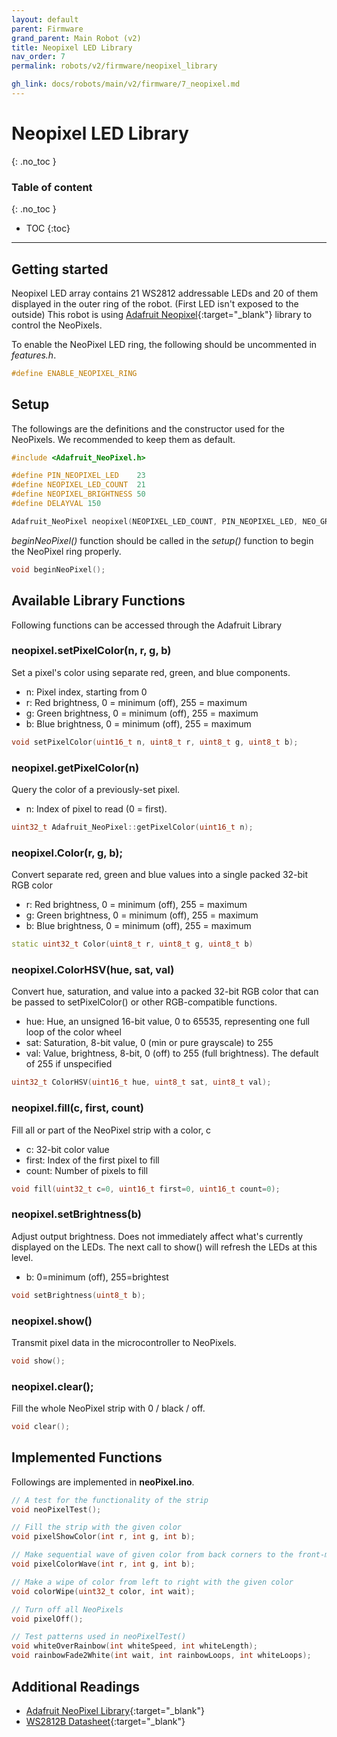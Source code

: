 ```yaml
---
layout: default
parent: Firmware
grand_parent: Main Robot (v2)
title: Neopixel LED Library
nav_order: 7
permalink: robots/v2/firmware/neopixel_library

gh_link: docs/robots/main/v2/firmware/7_neopixel.md
---
```


# Neopixel LED Library
{: .no_toc }

### Table of content
{: .no_toc }

- TOC
{:toc}

----
## Getting started

Neopixel LED array contains 21 WS2812 addressable LEDs and 20 of them displayed in the outer ring of the robot. (First LED isn't exposed to the outside) This robot is using [Adafruit Neopixel](https://github.com/adafruit/Adafruit_NeoPixel){:target="_blank"} library to control the NeoPixels.

To enable the NeoPixel LED ring, the following should be uncommented in *features.h*.

```cpp
#define ENABLE_NEOPIXEL_RING
```

## Setup

The followings are the definitions and the constructor used for the NeoPixels. We recommended to keep them as default.

```cpp
#include <Adafruit_NeoPixel.h>

#define PIN_NEOPIXEL_LED    23
#define NEOPIXEL_LED_COUNT  21
#define NEOPIXEL_BRIGHTNESS 50
#define DELAYVAL 150

Adafruit_NeoPixel neopixel(NEOPIXEL_LED_COUNT, PIN_NEOPIXEL_LED, NEO_GRB + NEO_KHZ800);

```

*beginNeoPixel()* function should be called in the *setup()* function to begin the NeoPixel ring properly.

```cpp
void beginNeoPixel();
```


## Available Library Functions

Following functions can be accessed through the Adafruit Library


### neopixel.setPixelColor(n, r, g, b)

Set a pixel's color using separate red, green, and blue components.

- n: Pixel index, starting from 0
- r: Red brightness, 0 = minimum (off), 255 = maximum
- g: Green brightness, 0 = minimum (off), 255 = maximum
- b: Blue brightness, 0 = minimum (off), 255 = maximum

```cpp
void setPixelColor(uint16_t n, uint8_t r, uint8_t g, uint8_t b);
```

### neopixel.getPixelColor(n)

Query the color of a previously-set pixel.

- n: Index of pixel to read (0 = first).

```cpp
uint32_t Adafruit_NeoPixel::getPixelColor(uint16_t n);

```

### neopixel.Color(r, g, b);

Convert separate red, green and blue values into a single packed 32-bit RGB color

- r: Red brightness, 0 = minimum (off), 255 = maximum
- g: Green brightness, 0 = minimum (off), 255 = maximum
- b: Blue brightness, 0 = minimum (off), 255 = maximum

```cpp
static uint32_t Color(uint8_t r, uint8_t g, uint8_t b)
```

###  neopixel.ColorHSV(hue, sat, val)

Convert hue, saturation, and value into a packed 32-bit RGB color that can be passed to setPixelColor() or other RGB-compatible functions.

- hue:  Hue, an unsigned 16-bit value, 0 to 65535, representing one full loop of the color wheel
- sat:  Saturation, 8-bit value, 0 (min or pure grayscale) to 255
- val:  Value, brightness, 8-bit, 0 (off) to 255 (full brightness). The default of 255 if unspecified

```cpp
uint32_t ColorHSV(uint16_t hue, uint8_t sat, uint8_t val);
```

### neopixel.fill(c, first, count)

Fill all or part of the NeoPixel strip with a color, c

- c: 32-bit color value
- first: Index of the first pixel to fill
- count: Number of pixels to fill

```cpp
void fill(uint32_t c=0, uint16_t first=0, uint16_t count=0);
```

### neopixel.setBrightness(b)

Adjust output brightness. Does not immediately affect what's currently displayed on the LEDs. The next call to show() will refresh the LEDs at this level.

- b: 0=minimum (off), 255=brightest

```cpp
void setBrightness(uint8_t b);
```

### neopixel.show()

Transmit pixel data in the microcontroller to NeoPixels.

```cpp
void show();
```

### neopixel.clear();
Fill the whole NeoPixel strip with 0 / black / off.

```cpp
void clear();
```


## Implemented Functions

Followings are implemented in **neoPixel.ino**.

```cpp
// A test for the functionality of the strip
void neoPixelTest();

// Fill the strip with the given color
void pixelShowColor(int r, int g, int b);

// Make sequential wave of given color from back corners to the front-mid.
void pixelColorWave(int r, int g, int b);

// Make a wipe of color from left to right with the given color
void colorWipe(uint32_t color, int wait);

// Turn off all NeoPixels
void pixelOff();

// Test patterns used in neoPixelTest()
void whiteOverRainbow(int whiteSpeed, int whiteLength);
void rainbowFade2White(int wait, int rainbowLoops, int whiteLoops);
```

## Additional Readings

- [Adafruit NeoPixel Library](https://github.com/adafruit/Adafruit_NeoPixel){:target="_blank"}
- [WS2812B Datasheet](https://cdn-shop.adafruit.com/datasheets/WS2812B.pdf){:target="_blank"}
